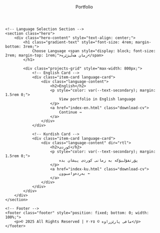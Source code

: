 <!DOCTYPE html>
<html lang="en">

<head>
    <meta charset="UTF-8">
    <meta name="viewport" content="width=device-width, initial-scale=1.0">
    <title>Choose Language | پۆرتفۆلیۆ</title>
    <link href="https://fonts.googleapis.com/css2?family=Space+Grotesk:wght@400;500;600;700&display=swap" rel="stylesheet">
    <link rel="stylesheet" href="css/style.css">
</head>

<body>
    <!-- Header -->
    <header class="header">
        <nav class="nav">
            <div class="logo">Portfolio</div>
        </nav>
    </header>

    <!-- Language Selection Section -->
    <section class="hero">
        <div class="hero-content" style="text-align: center;">
            <h1 class="gradient-text" style="font-size: 4rem; margin-bottom: 3rem;">
                Choose Language <span style="display: block; font-size: 2rem; margin-top: 1rem;">زمان هەڵبژێرە</span>
            </h1>

            <div class="projects-grid" style="max-width: 800px;">
                <!-- English Card -->
                <div class="item-card language-card">
                    <div class="language-content">
                        <h2>English</h2>
                        <p style="color: var(--text-secondary); margin: 1.5rem 0;">
                            View portfolio in English language
                        </p>
                        <a href="index-en.html" class="download-cv">
                            Continue → 
                        </a>
                    </div>
                </div>

                <!-- Kurdish Card -->
                <div class="item-card language-card">
                    <div class="language-content" dir="rtl">
                        <h2>کوردی</h2>
                        <p style="color: var(--text-secondary); margin: 1.5rem 0;">
                            پۆرتفۆلیۆکە بە زمانی کوردی پیشان بدە
                        </p>
                        <a href="index-ku.html" class="download-cv">
                            بەردەوامبوون ←
                        </a>
                    </div>
                </div>
            </div>
        </div>
    </section>

    <!-- Footer -->
    <footer class="footer" style="position: fixed; bottom: 0; width: 100%;">
        <p>© 2025 All Rights Reserved | مافی پارێزراوە © ٢٠٢٥</p>
    </footer>
</body>

</html>
